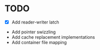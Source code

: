 # TODO
* [x] Add reader-writer latch
* Add pointer swizzling
* Add cache replacement implementations
* Add container file mapping